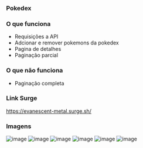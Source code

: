 ### Pokedex

### O que funciona
- Requisições a API
- Adcionar e remover pokemons da pokedex
- Pagina de detalhes
- Paginação parcial

### O que não funciona
- Paginação completa
### Link Surge 
https://evanescent-metal.surge.sh/

### Imagens
![image](https://user-images.githubusercontent.com/20729709/148712402-beb25121-5707-4235-9c04-400b01d3c31e.png)
![image](https://user-images.githubusercontent.com/20729709/148713268-074ec6b5-f0d8-4940-ba16-c797489d2af9.png)
![image](https://user-images.githubusercontent.com/20729709/148713292-87dd0c3f-81fc-45ff-b840-0156a8ef071f.png)
![image](https://user-images.githubusercontent.com/20729709/148713324-253e9b00-42d2-4a8a-bec2-ec6ca5f8eef7.png)
![image](https://user-images.githubusercontent.com/20729709/148713381-3c3b1e27-3084-4114-83a5-80d4bfc52bc2.png)
![image](https://user-images.githubusercontent.com/20729709/148713440-21549e96-3dfb-4af8-b874-a9dd51af8701.png)

